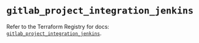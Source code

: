 # `gitlab_project_integration_jenkins`

Refer to the Terraform Registry for docs: [`gitlab_project_integration_jenkins`](https://registry.terraform.io/providers/gitlabhq/gitlab/18.3.0/docs/resources/project_integration_jenkins).
